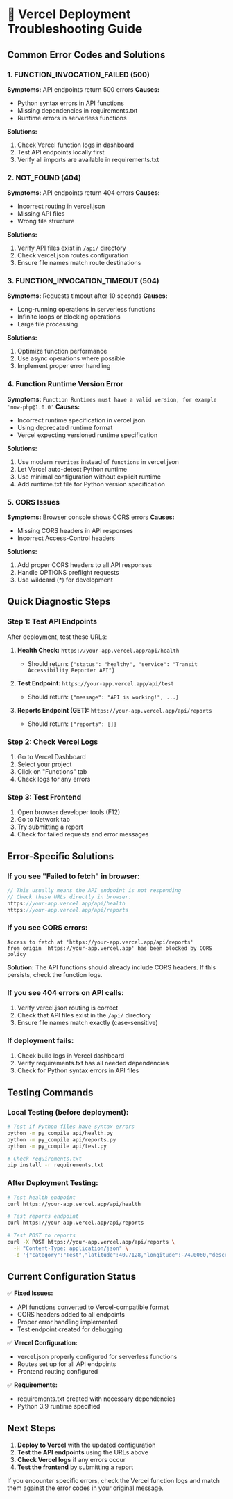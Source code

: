 # 🔧 Vercel Deployment Troubleshooting Guide

## Common Error Codes and Solutions

### 1. FUNCTION_INVOCATION_FAILED (500)

**Symptoms:** API endpoints return 500 errors
**Causes:**

- Python syntax errors in API functions
- Missing dependencies in requirements.txt
- Runtime errors in serverless functions

**Solutions:**

1. Check Vercel function logs in dashboard
2. Test API endpoints locally first
3. Verify all imports are available in requirements.txt

### 2. NOT_FOUND (404)

**Symptoms:** API endpoints return 404 errors
**Causes:**

- Incorrect routing in vercel.json
- Missing API files
- Wrong file structure

**Solutions:**

1. Verify API files exist in `/api/` directory
2. Check vercel.json routes configuration
3. Ensure file names match route destinations

### 3. FUNCTION_INVOCATION_TIMEOUT (504)

**Symptoms:** Requests timeout after 10 seconds
**Causes:**

- Long-running operations in serverless functions
- Infinite loops or blocking operations
- Large file processing

**Solutions:**

1. Optimize function performance
2. Use async operations where possible
3. Implement proper error handling

### 4. Function Runtime Version Error

**Symptoms:** `Function Runtimes must have a valid version, for example 'now-php@1.0.0'`
**Causes:**

- Incorrect runtime specification in vercel.json
- Using deprecated runtime format
- Vercel expecting versioned runtime specification

**Solutions:**

1. Use modern `rewrites` instead of `functions` in vercel.json
2. Let Vercel auto-detect Python runtime
3. Use minimal configuration without explicit runtime
4. Add runtime.txt file for Python version specification

### 5. CORS Issues

**Symptoms:** Browser console shows CORS errors
**Causes:**

- Missing CORS headers in API responses
- Incorrect Access-Control headers

**Solutions:**

1. Add proper CORS headers to all API responses
2. Handle OPTIONS preflight requests
3. Use wildcard (\*) for development

## Quick Diagnostic Steps

### Step 1: Test API Endpoints

After deployment, test these URLs:

1. **Health Check:** `https://your-app.vercel.app/api/health`

   - Should return: `{"status": "healthy", "service": "Transit Accessibility Reporter API"}`

2. **Test Endpoint:** `https://your-app.vercel.app/api/test`

   - Should return: `{"message": "API is working!", ...}`

3. **Reports Endpoint (GET):** `https://your-app.vercel.app/api/reports`
   - Should return: `{"reports": []}`

### Step 2: Check Vercel Logs

1. Go to Vercel Dashboard
2. Select your project
3. Click on "Functions" tab
4. Check logs for any errors

### Step 3: Test Frontend

1. Open browser developer tools (F12)
2. Go to Network tab
3. Try submitting a report
4. Check for failed requests and error messages

## Error-Specific Solutions

### If you see "Failed to fetch" in browser:

```javascript
// This usually means the API endpoint is not responding
// Check these URLs directly in browser:
https://your-app.vercel.app/api/health
https://your-app.vercel.app/api/reports
```

### If you see CORS errors:

```
Access to fetch at 'https://your-app.vercel.app/api/reports'
from origin 'https://your-app.vercel.app' has been blocked by CORS policy
```

**Solution:** The API functions should already include CORS headers. If this persists, check the function logs.

### If you see 404 errors on API calls:

1. Verify vercel.json routing is correct
2. Check that API files exist in the `/api/` directory
3. Ensure file names match exactly (case-sensitive)

### If deployment fails:

1. Check build logs in Vercel dashboard
2. Verify requirements.txt has all needed dependencies
3. Check for Python syntax errors in API files

## Testing Commands

### Local Testing (before deployment):

```bash
# Test if Python files have syntax errors
python -m py_compile api/health.py
python -m py_compile api/reports.py
python -m py_compile api/test.py

# Check requirements.txt
pip install -r requirements.txt
```

### After Deployment Testing:

```bash
# Test health endpoint
curl https://your-app.vercel.app/api/health

# Test reports endpoint
curl https://your-app.vercel.app/api/reports

# Test POST to reports
curl -X POST https://your-app.vercel.app/api/reports \
  -H "Content-Type: application/json" \
  -d '{"category":"Test","latitude":40.7128,"longitude":-74.0060,"description":"Test report"}'
```

## Current Configuration Status

✅ **Fixed Issues:**

- API functions converted to Vercel-compatible format
- CORS headers added to all endpoints
- Proper error handling implemented
- Test endpoint created for debugging

✅ **Vercel Configuration:**

- vercel.json properly configured for serverless functions
- Routes set up for all API endpoints
- Frontend routing configured

✅ **Requirements:**

- requirements.txt created with necessary dependencies
- Python 3.9 runtime specified

## Next Steps

1. **Deploy to Vercel** with the updated configuration
2. **Test the API endpoints** using the URLs above
3. **Check Vercel logs** if any errors occur
4. **Test the frontend** by submitting a report

If you encounter specific errors, check the Vercel function logs and match them against the error codes in your original message.

